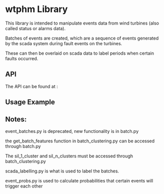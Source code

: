 # wtphm Library
This library is intended to manipulate events data from wind turbines (also called status or alarms data).

Batches of events are created, which are a sequence of events generated by the scada system during fault events on the turbines.

These can then be overlaid on scada data to label periods when certain faults occurred.

## API
The API can be found at :

## Usage Example

## Notes:
event_batches.py is deprecated, new functionality is in batch.py

the get_batch_features function in batch_clustering.py can be accessed through batch.py

The sil_1_cluster and sil_n_clusters must be accessed through batch_clustering.py

scada_labelling.py is what is used to label the batches.

event_probs.py is used to calculate probabilities that certain events will trigger each other
